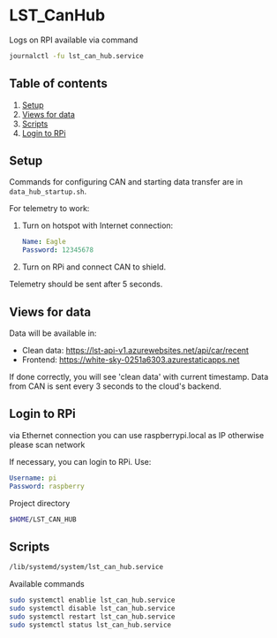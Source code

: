# LST_CanHub

Logs on RPI available via command 
```bash
journalctl -fu lst_can_hub.service
```

## Table of contents

1. [Setup](#setup)
2. [Views for data](#views-for-data)
3. [Scripts](#Scripts)
4. [Login to RPi](#login-to-rpi)

## Setup

Commands for configuring CAN and starting data transfer are in `data_hub_startup.sh`.

For telemetry to work:

1. Turn on hotspot with Internet connection:
    ```yaml
    Name: Eagle
    Password: 12345678
    ```
2. Turn on RPi and connect CAN to shield. 
   
Telemetry should be sent after 5 seconds.

## Views for data

Data will be available in:

- Clean data: https://lst-api-v1.azurewebsites.net/api/car/recent
- Frontend: https://white-sky-0251a6303.azurestaticapps.net

If done correctly, you will see 'clean data' with current timestamp.
Data from CAN is sent every 3 seconds to the cloud's backend.


## Login to RPi

via Ethernet connection you can use raspberrypi.local as IP otherwise please scan network

If necessary, you can login to RPi. Use:

 ```yaml
 Username: pi
 Password: raspberry
 ```

Project directory 
```bash
$HOME/LST_CAN_HUB
```


## Scripts

```bash
/lib/systemd/system/lst_can_hub.service
```

Available commands
```bash
sudo systemctl enablie lst_can_hub.service
sudo systemctl disable lst_can_hub.service
sudo systemctl restart lst_can_hub.service
sudo systemctl status lst_can_hub.service
```

